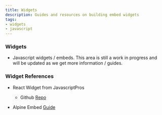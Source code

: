 ```yaml
---
title: Widgets
description: Guides and resources on building embed widgets
tags:
- widgets
- javascript
---
```


### Widgets

- Javascript widgets / embeds. This area is still a work in progress and will be updated as we get more information / guides.

### Widget References

- React Widget from JavascriptPros
  - Github [Repo](https://github.com/GioLogist/article-react-reddit-widget)

- Alpine Embed [Guide](https://joeyfarruggio.com/javascript/embed-javascript-widget/)
